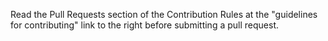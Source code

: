Read the Pull Requests section of the Contribution Rules at the "guidelines for contributing" link to the right before submitting a pull request.
